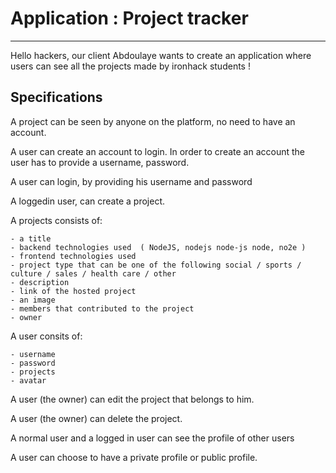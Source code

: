 # Application : Project tracker

---

Hello hackers, our client Abdoulaye wants to create an application where
users can see all the projects made by ironhack students !

## Specifications

A project can be seen by anyone on the platform, no need to have an account.

A user can create an account to login.
In order to create an account the user has to provide a username, password.

A user can login, by providing his username and password

A loggedin user, can create a project.

A projects consists of:

    - a title
    - backend technologies used  ( NodeJS, nodejs node-js node, no2e )
    - frontend technologies used
    - project type that can be one of the following social / sports / culture / sales / health care / other
    - description
    - link of the hosted project
    - an image
    - members that contributed to the project
    - owner

A user consits of:

    - username
    - password
    - projects
    - avatar

A user (the owner) can edit the project that belongs to him.

A user (the owner) can delete the project.

A normal user and a logged in user can see the profile of other users

A user can choose to have a private profile or public profile.
